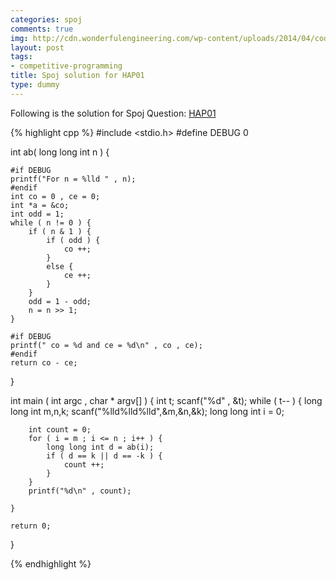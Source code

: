 ```yaml
---
categories: spoj
comments: true
img: http://cdn.wonderfulengineering.com/wp-content/uploads/2014/04/code-wallpaper-6.png
layout: post
tags:
- competitive-programming
title: Spoj solution for HAP01
type: dummy
---
```


Following is the solution for Spoj Question: [HAP01](http://www.spoj.com/problems/HAP01/)

{% highlight cpp %}
#include <stdio.h>
#define DEBUG 0

int ab( long long int n ) {

	#if DEBUG
	printf("For n = %lld " , n);
	#endif
	int co = 0 , ce = 0;
	int *a = &co;
	int odd = 1;
	while ( n != 0 ) {
		if ( n & 1 ) {
			if ( odd ) {
				co ++;
			}
			else {
				ce ++;
			}
		}
		odd = 1 - odd;
		n = n >> 1;
	}

	#if DEBUG
	printf(" co = %d and ce = %d\n" , co , ce);
	#endif
	return co - ce;

}

int main ( int argc , char * argv[] ) {
	int t;
	scanf("%d" , &t);
	while ( t-- ) {
		long long int m,n,k;
		scanf("%lld%lld%lld",&m,&n,&k);
		long long int i = 0;

		int count = 0;
		for ( i = m ; i <= n ; i++ ) {
			long long int d = ab(i);
			if ( d == k || d == -k ) {
				count ++;
			}
		}
		printf("%d\n" , count);

	}

	return 0;
}

{% endhighlight %}